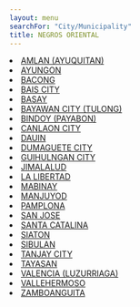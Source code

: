 ```yaml
---
layout: menu
searchFor: "City/Municipality"
title: NEGROS ORIENTAL
---
```

<li><a class="oID" href="{{site.url}}/citymuni/4601.html" value="NEGROS ORIENTAL, AMLAN (AYUQUITAN)" rel="external">AMLAN (AYUQUITAN)</a></li><li><a class="oID" href="{{site.url}}/citymuni/4602.html" value="NEGROS ORIENTAL, AYUNGON" rel="external">AYUNGON</a></li><li><a class="oID" href="{{site.url}}/citymuni/4603.html" value="NEGROS ORIENTAL, BACONG" rel="external">BACONG</a></li><li><a class="oID" href="{{site.url}}/citymuni/4604.html" value="NEGROS ORIENTAL, BAIS CITY" rel="external">BAIS CITY</a></li><li><a class="oID" href="{{site.url}}/citymuni/4605.html" value="NEGROS ORIENTAL, BASAY" rel="external">BASAY</a></li><li><a class="oID" href="{{site.url}}/citymuni/4606.html" value="NEGROS ORIENTAL, BAYAWAN CITY (TULONG)" rel="external">BAYAWAN CITY (TULONG)</a></li><li><a class="oID" href="{{site.url}}/citymuni/4607.html" value="NEGROS ORIENTAL, BINDOY (PAYABON)" rel="external">BINDOY (PAYABON)</a></li><li><a class="oID" href="{{site.url}}/citymuni/4608.html" value="NEGROS ORIENTAL, CANLAON CITY" rel="external">CANLAON CITY</a></li><li><a class="oID" href="{{site.url}}/citymuni/4609.html" value="NEGROS ORIENTAL, DAUIN" rel="external">DAUIN</a></li><li><a class="oID" href="{{site.url}}/citymuni/4610.html" value="NEGROS ORIENTAL, DUMAGUETE CITY" rel="external">DUMAGUETE CITY</a></li><li><a class="oID" href="{{site.url}}/citymuni/4611.html" value="NEGROS ORIENTAL, GUIHULNGAN CITY" rel="external">GUIHULNGAN CITY</a></li><li><a class="oID" href="{{site.url}}/citymuni/4612.html" value="NEGROS ORIENTAL, JIMALALUD" rel="external">JIMALALUD</a></li><li><a class="oID" href="{{site.url}}/citymuni/4613.html" value="NEGROS ORIENTAL, LA LIBERTAD" rel="external">LA LIBERTAD</a></li><li><a class="oID" href="{{site.url}}/citymuni/4614.html" value="NEGROS ORIENTAL, MABINAY" rel="external">MABINAY</a></li><li><a class="oID" href="{{site.url}}/citymuni/4615.html" value="NEGROS ORIENTAL, MANJUYOD" rel="external">MANJUYOD</a></li><li><a class="oID" href="{{site.url}}/citymuni/4616.html" value="NEGROS ORIENTAL, PAMPLONA" rel="external">PAMPLONA</a></li><li><a class="oID" href="{{site.url}}/citymuni/4617.html" value="NEGROS ORIENTAL, SAN JOSE" rel="external">SAN JOSE</a></li><li><a class="oID" href="{{site.url}}/citymuni/4618.html" value="NEGROS ORIENTAL, SANTA CATALINA" rel="external">SANTA CATALINA</a></li><li><a class="oID" href="{{site.url}}/citymuni/4619.html" value="NEGROS ORIENTAL, SIATON" rel="external">SIATON</a></li><li><a class="oID" href="{{site.url}}/citymuni/4620.html" value="NEGROS ORIENTAL, SIBULAN" rel="external">SIBULAN</a></li><li><a class="oID" href="{{site.url}}/citymuni/4621.html" value="NEGROS ORIENTAL, TANJAY  CITY" rel="external">TANJAY  CITY</a></li><li><a class="oID" href="{{site.url}}/citymuni/4622.html" value="NEGROS ORIENTAL, TAYASAN" rel="external">TAYASAN</a></li><li><a class="oID" href="{{site.url}}/citymuni/4623.html" value="NEGROS ORIENTAL, VALENCIA (LUZURRIAGA)" rel="external">VALENCIA (LUZURRIAGA)</a></li><li><a class="oID" href="{{site.url}}/citymuni/4624.html" value="NEGROS ORIENTAL, VALLEHERMOSO" rel="external">VALLEHERMOSO</a></li><li><a class="oID" href="{{site.url}}/citymuni/4625.html" value="NEGROS ORIENTAL, ZAMBOANGUITA" rel="external">ZAMBOANGUITA</a></li>